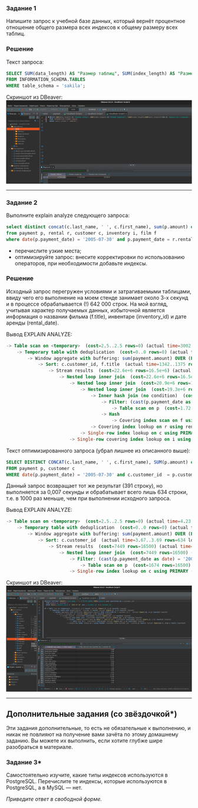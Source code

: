 ### Задание 1

Напишите запрос к учебной базе данных, который вернёт процентное отношение общего размера всех индексов к общему размеру всех таблиц.

### Решение

Текст запроса:
```sql
SELECT SUM(data_length) AS "Размер таблиц", SUM(index_length) AS "Размер индексов", (SUM(index_length)/SUM(data_length))*100 AS "Процентное отношение"
FROM INFORMATION_SCHEMA.TABLES
WHERE table_schema = 'sakila';
```

Скриншот из DBeaver:
![alt text](https://github.com/masterchoo495/Indexes/blob/main/001.png)

---

### Задание 2

Выполните explain analyze следующего запроса:
```sql
select distinct concat(c.last_name, ' ', c.first_name), sum(p.amount) over (partition by c.customer_id, f.title)
from payment p, rental r, customer c, inventory i, film f
where date(p.payment_date) = '2005-07-30' and p.payment_date = r.rental_date and r.customer_id = c.customer_id and i.inventory_id = r.inventory_id
```
- перечислите узкие места;
- оптимизируйте запрос: внесите корректировки по использованию операторов, при необходимости добавьте индексы.

### Решение

Исходный запрос перегружен условиями и затрагиваемыми таблицами, ввиду чего его выполнение на моем стенде занимает около 3-х секунд и в процессе обрабатывается (!) 642 000 строк. На мой взгляд, учитывая характер получаемых данных, избыточной является информация о названии фильма (f.title), инвентаре (inventory_id) и дате аренды (rental_date).

Вывод EXPLAIN ANALYZE:
```sql
-> Table scan on <temporary>  (cost=2.5..2.5 rows=0) (actual time=3002..3002 rows=391 loops=1)
    -> Temporary table with deduplication  (cost=0..0 rows=0) (actual time=3002..3002 rows=391 loops=1)
        -> Window aggregate with buffering: sum(payment.amount) OVER (PARTITION BY c.customer_id,f.title )   (actual time=1342..2909 rows=642000 loops=1)
            -> Sort: c.customer_id, f.title  (actual time=1342..1375 rows=642000 loops=1)
                -> Stream results  (cost=22.6e+6 rows=16.5e+6) (actual time=0.352..945 rows=642000 loops=1)
                    -> Nested loop inner join  (cost=22.6e+6 rows=16.5e+6) (actual time=0.335..812 rows=642000 loops=1)
                        -> Nested loop inner join  (cost=20.9e+6 rows=16.5e+6) (actual time=0.331..697 rows=642000 loops=1)
                            -> Nested loop inner join  (cost=19.3e+6 rows=16.5e+6) (actual time=0.326..583 rows=642000 loops=1)
                                -> Inner hash join (no condition)  (cost=1.65e+6 rows=16.5e+6) (actual time=0.314..23.7 rows=634000 loops=1)
                                    -> Filter: (cast(p.payment_date as date) = '2005-07-30')  (cost=1.72 rows=16500) (actual time=0.12..3.3 rows=634 loops=1)
                                        -> Table scan on p  (cost=1.72 rows=16500) (actual time=0.113..2.26 rows=16044 loops=1)
                                    -> Hash
                                        -> Covering index scan on f using idx_title  (cost=112 rows=1000) (actual time=0.0266..0.131 rows=1000 loops=1)
                                -> Covering index lookup on r using rental_date (rental_date=p.payment_date)  (cost=0.969 rows=1) (actual time=553e-6..791e-6 rows=1.01 loops=634000)
                            -> Single-row index lookup on c using PRIMARY (customer_id=r.customer_id)  (cost=250e-6 rows=1) (actual time=69.1e-6..83.9e-6 rows=1 loops=642000)
                        -> Single-row covering index lookup on i using PRIMARY (inventory_id=r.inventory_id)  (cost=250e-6 rows=1) (actual time=73.2e-6..89.7e-6 rows=1 loops=642000)
```

Текст оптимизированного запроса (убрал лишнее из описанного выше):
```sql
SELECT DISTINCT CONCAT(c.last_name, ' ', c.first_name), SUM(p.amount) over (partition by c.customer_id)
FROM payment p, customer c
WHERE date(p.payment_date) = '2005-07-30' and c.customer_id  = p.customer_id
```
Данный запрос возвращает тот же результат (391 строку), но выполняется за 0,007 секунды и обрабатывает всего лишь 634 строки, т.е. в 1000 раз меньше, чем при выполнении исходного запроса.

Вывод EXPLAIN ANALYZE:
```sql
-> Table scan on <temporary>  (cost=2.5..2.5 rows=0) (actual time=4.23..4.26 rows=391 loops=1)
    -> Temporary table with deduplication  (cost=0..0 rows=0) (actual time=4.23..4.23 rows=391 loops=1)
        -> Window aggregate with buffering: sum(payment.amount) OVER (PARTITION BY c.customer_id )   (actual time=3.69..4.15 rows=634 loops=1)
            -> Sort: c.customer_id  (actual time=3.67..3.69 rows=634 loops=1)
                -> Stream results  (cost=7449 rows=16500) (actual time=0.167..3.6 rows=634 loops=1)
                    -> Nested loop inner join  (cost=7449 rows=16500) (actual time=0.162..3.48 rows=634 loops=1)
                        -> Filter: (cast(p.payment_date as date) = '2005-07-30')  (cost=1674 rows=16500) (actual time=0.15..3.07 rows=634 loops=1)
                            -> Table scan on p  (cost=1674 rows=16500) (actual time=0.143..2.39 rows=16044 loops=1)
                        -> Single-row index lookup on c using PRIMARY (customer_id=p.customer_id)  (cost=0.25 rows=1) (actual time=528e-6..543e-6 rows=1 loops=634)
```

Скриншот из DBeaver:
![alt text](https://github.com/masterchoo495/Indexes/blob/main/002.png)

---

## Дополнительные задания (со звёздочкой*)
Эти задания дополнительные, то есть не обязательные к выполнению, и никак не повлияют на получение вами зачёта по этому домашнему заданию. Вы можете их выполнить, если хотите глубже шире разобраться в материале.

### Задание 3*

Самостоятельно изучите, какие типы индексов используются в PostgreSQL. Перечислите те индексы, которые используются в PostgreSQL, а в MySQL — нет.

*Приведите ответ в свободной форме.*
